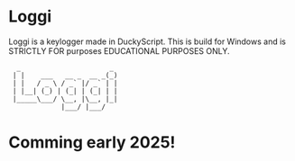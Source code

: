 # Loggi
Loggi is a keylogger made in DuckyScript. This is build for Windows and is STRICTLY FOR purposes EDUCATIONAL PURPOSES ONLY. 

      _                      _ 
     | |    ___   __ _  __ _(_)
     | |   / _ \ / _` |/ _` | |
     | |__| (_) | (_| | (_| | |
     |_____\___/ \__, |\__, |_|
                 |___/ |___/
# Comming early 2025!
